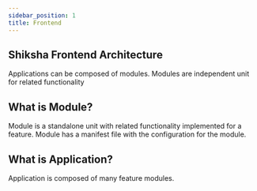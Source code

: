 ```yaml
---
sidebar_position: 1
title: Frontend
---
```


##  Shiksha Frontend Architecture
Applications can be composed of modules. 
Modules are independent unit for related functionality

## What is Module?
Module is a standalone unit with related functionality implemented for a feature.
Module has a manifest file with the configuration for the module.


## What is Application?
Application is composed of many feature modules.